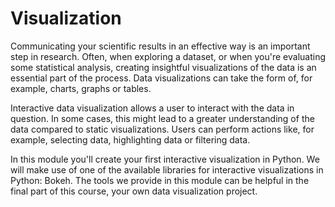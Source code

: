 # Visualization

Communicating your scientific results in an effective way is an important step in research. Often, when exploring a dataset, or when you're evaluating some statistical analysis, creating insightful visualizations of the data is an essential part of the process. Data visualizations can take the form of, for example, charts, graphs or tables.

Interactive data visualization allows a user to interact with the data in question. In some cases, this might lead to a greater understanding of the data compared to static visualizations. Users can perform actions like, for example, selecting data, highlighting data or filtering data.

In this module you'll create your first interactive visualization in Python. We will make use of one of the available libraries for interactive visualizations in Python: Bokeh. The tools we provide in this module can be helpful in the final part of this course, your own data visualization project.
